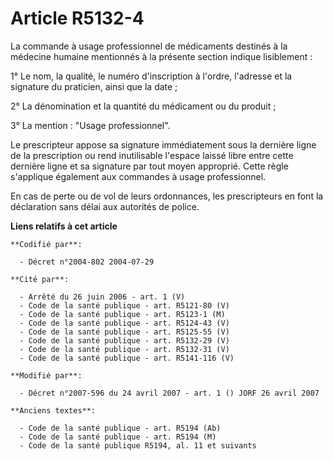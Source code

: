 # Article R5132-4

La commande à usage professionnel de médicaments destinés à la médecine humaine mentionnés à la présente section indique
lisiblement :

1° Le nom, la qualité, le numéro d'inscription à l'ordre, l'adresse et la signature du praticien, ainsi que la date ;

2° La dénomination et la quantité du médicament ou du produit ;

3° La mention : "Usage professionnel".

Le prescripteur appose sa signature immédiatement sous la dernière ligne de la prescription ou rend inutilisable l'espace
laissé libre entre cette dernière ligne et sa signature par tout moyen approprié. Cette règle s'applique également aux
commandes à usage professionnel.

En cas de perte ou de vol de leurs ordonnances, les prescripteurs en font la déclaration sans délai aux autorités de police.

**Liens relatifs à cet article**

	**Codifié par**:

	  - Décret n°2004-802 2004-07-29

	**Cité par**:

	  - Arrêté du 26 juin 2006 - art. 1 (V)
	  - Code de la santé publique - art. R5121-80 (V)
	  - Code de la santé publique - art. R5123-1 (M)
	  - Code de la santé publique - art. R5124-43 (V)
	  - Code de la santé publique - art. R5125-55 (V)
	  - Code de la santé publique - art. R5132-29 (V)
	  - Code de la santé publique - art. R5132-31 (V)
	  - Code de la santé publique - art. R5141-116 (V)

	**Modifié par**:

	  - Décret n°2007-596 du 24 avril 2007 - art. 1 () JORF 26 avril 2007

	**Anciens textes**:

	  - Code de la santé publique - art. R5194 (Ab)
	  - Code de la santé publique - art. R5194 (M)
	  - Code de la santé publique R5194, al. 11 et suivants
